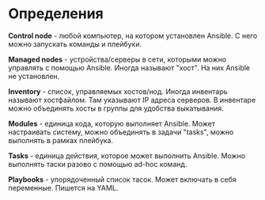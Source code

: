 # Определения

**Control node** - любой компьютер, на котором установлен Ansible. С него можно запускать команды и плейбуки.

**Managed nodes** - устройства/серверы в сети, которыми можно управлять с помощью Ansible. Иногда называют "хост". На них Ansible не установлен.

**Inventory** - список, управляемых хостов/нод. Иногда инвентарь называют хостфайлом. Там указывают IP адреса серверов. В инвентаре можно объединять хосты в группы для удобства выкатывания.

**Modules** - единица кода, которую выполняет Ansible. Может настраивать систему, можно объединять в задачи "tasks", можно выполнять в рамках плейбука.

**Tasks** - единица действия, которое может выполнить Ansible. Можно выполнять таски разово с помощью ad-hoc команд.

**Playbooks** - упорядоченный список тасок. Может включать в себя переменные. Пишется на YAML.

